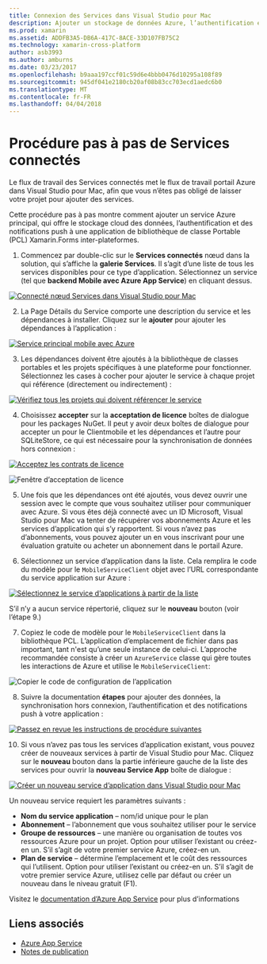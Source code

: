 ```yaml
---
title: Connexion des Services dans Visual Studio pour Mac
description: Ajouter un stockage de données Azure, l’authentification et des notifications push aux applications mobiles à partir de Visual Studio pour Mac
ms.prod: xamarin
ms.assetid: ADDFB3A5-DB6A-417C-8ACE-33D107FB75C2
ms.technology: xamarin-cross-platform
author: asb3993
ms.author: amburns
ms.date: 03/23/2017
ms.openlocfilehash: b9aaa197ccf01c59d6e4bbb0476d10295a108f89
ms.sourcegitcommit: 945df041e2180cb20af08b83cc703ecd1aedc6b0
ms.translationtype: MT
ms.contentlocale: fr-FR
ms.lasthandoff: 04/04/2018
---
```

# <a name="connected-services-walkthrough"></a>Procédure pas à pas de Services connectés

Le flux de travail des Services connectés met le flux de travail portail Azure dans Visual Studio pour Mac, afin que vous n’êtes pas obligé de laisser votre projet pour ajouter des services.

Cette procédure pas à pas montre comment ajouter un service Azure principal, qui offre le stockage cloud des données, l’authentification et des notifications push à une application de bibliothèque de classe Portable (PCL) Xamarin.Forms inter-plateformes.


1.  Commencez par double-clic sur le **Services connectés** nœud dans la solution, qui s’affiche la **galerie Services**.
  Il s’agit d’une liste de tous les services disponibles pour ce type d’application. Sélectionnez un service (tel que **backend Mobile avec Azure App Service**) en cliquant dessus.

  [![](connected-services-images/image001-sml.png "Connecté nœud Services dans Visual Studio pour Mac")](connected-services-images/image001.png#lightbox)

2. La Page Détails du Service comporte une description du service et les dépendances à installer.
  Cliquez sur le **ajouter** pour ajouter les dépendances à l’application :

  [![](connected-services-images/image002-sml.png "Service principal mobile avec Azure")](connected-services-images/image002.png#lightbox)

3. Les dépendances doivent être ajoutés à la bibliothèque de classes portables et les projets spécifiques à une plateforme pour fonctionner.
  Sélectionnez les cases à cocher pour ajouter le service à chaque projet qui référence (directement ou indirectement) :

  [![](connected-services-images/image003-sml.png "Vérifiez tous les projets qui doivent référencer le service")](connected-services-images/image003.png#lightbox)

4. Choisissez **accepter** sur la **acceptation de licence** boîtes de dialogue pour les packages NuGet.
  Il peut y avoir deux boîtes de dialogue pour accepter un pour le Clientmobile et les dépendances et l’autre pour SQLiteStore, ce qui est nécessaire pour la synchronisation de données hors connexion :

  [![](connected-services-images/image004-sml.png "Acceptez les contrats de licence")](connected-services-images/image004.png#lightbox)

  ![](connected-services-images/image005.png "Fenêtre d’acceptation de licence")

5. Une fois que les dépendances ont été ajoutés, vous devez ouvrir une session avec le compte que vous souhaitez utiliser pour communiquer avec Azure.
  Si vous êtes déjà connecté avec un ID Microsoft, Visual Studio pour Mac va tenter de récupérer vos abonnements Azure et les services d’application qui s’y rapportent. Si vous n’avez pas d’abonnements, vous pouvez ajouter un en vous inscrivant pour une évaluation gratuite ou acheter un abonnement dans le portail Azure.

6. Sélectionnez un service d’application dans la liste. Cela remplira le code du modèle pour le `MobileServiceClient` objet avec l’URL correspondante du service application sur Azure :

  [![](connected-services-images/image006-sml.png "Sélectionnez le service d’applications à partir de la liste")](connected-services-images/image006.png#lightbox)

  S’il n’y a aucun service répertorié, cliquez sur le **nouveau** bouton (voir l’étape 9.)

7. Copiez le code de modèle pour le `MobileServiceClient` dans la bibliothèque PCL. L’application d’emplacement de fichier dans pas important, tant n'est qu’une seule instance de celui-ci.
  L’approche recommandée consiste à créer un `AzureService` classe qui gère toutes les interactions de Azure et utilise le `MobileServiceClient`:

  ![](connected-services-images/image007.png "Copier le code de configuration de l’application")

8. Suivre la documentation **étapes** pour ajouter des données, la synchronisation hors connexion, l’authentification et des notifications push à votre application :

  [![](connected-services-images/image008-sml.png "Passez en revue les instructions de procédure suivantes")](connected-services-images/image008.png#lightbox)

10. Si vous n’avez pas tous les services d’application existant, vous pouvez créer de nouveaux services à partir de Visual Studio pour Mac.
  Cliquez sur le **nouveau** bouton dans la partie inférieure gauche de la liste des services pour ouvrir la **nouveau Service App** boîte de dialogue :

  [![](connected-services-images/image009-sml.png "Créer un nouveau service d’application dans Visual Studio pour Mac")](connected-services-images/image009.png#lightbox)

Un nouveau service requiert les paramètres suivants :

-   **Nom du service application** – nom/id unique pour le plan
-   **Abonnement** – l’abonnement que vous souhaitez utiliser pour le service
-   **Groupe de ressources** – une manière ou organisation de toutes vos ressources Azure pour un projet. Option pour utiliser l’existant ou créez-en un. S’il s’agit de votre premier service Azure, créez-en un.
-   **Plan de service** – détermine l’emplacement et le coût des ressources qui l’utilisent. Option pour utiliser l’existant ou créez-en un. S’il s’agit de votre premier service Azure, utilisez celle par défaut ou créer un nouveau dans le niveau gratuit (F1).

Visitez le [documentation d’Azure App Service](https://docs.microsoft.com/azure/app-service/) pour plus d’informations


## <a name="related-links"></a>Liens associés

- [Azure App Service](https://docs.microsoft.com/en-us/azure/app-service/)
- [Notes de publication](https://developer.xamarin.com/releases/studio/xamarin.studio_6.2/xamarin.studio_6.2/#Connected_Services)
